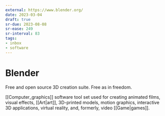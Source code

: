 ```yaml
---
external: https://www.blender.org/
date: 2023-03-04
draft: true
sr-due: 2023-08-08
sr-ease: 249
sr-interval: 83
tags:
- inbox
- software
---
```


# Blender

Free and open source 3D creation suite. Free as in freedom.

[[Computer_graphics]] software tool set used for creating animated films, visual
effects, [[Art|art]], 3D-printed models, motion graphics, interactive 3D
applications, virtual reality, and, formerly, video [[Game|games]].
